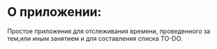 # О приложении:

  Простое приложения для отслеживания времени, проведенного за тем,или иным занятием и для составления списка TO-DO.

